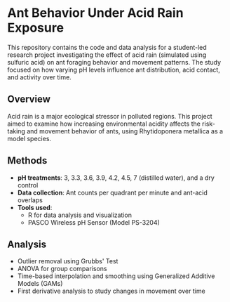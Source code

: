# Ant Behavior Under Acid Rain Exposure
This repository contains the code and data analysis for a student-led research project investigating the effect of acid rain (simulated using sulfuric acid) on ant foraging behavior and movement patterns. The study focused on how varying pH levels influence ant distribution, acid contact, and activity over time.

## Overview
Acid rain is a major ecological stressor in polluted regions. This project aimed to examine how increasing environmental acidity affects the risk-taking and movement behavior of ants, using Rhytidoponera metallica as a model species.

## Methods
- **pH treatments**: 3, 3.3, 3.6, 3.9, 4.2, 4.5, 7 (distilled water), and a dry control
- **Data collection**: Ant counts per quadrant per minute and ant-acid overlaps
- **Tools used**:  
  - R for data analysis and visualization  
  - PASCO Wireless pH Sensor (Model PS-3204)

## Analysis
- Outlier removal using Grubbs' Test  
- ANOVA for group comparisons  
- Time-based interpolation and smoothing using Generalized Additive Models (GAMs)  
- First derivative analysis to study changes in movement over time  
